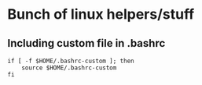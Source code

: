 # Bunch of linux helpers/stuff

## Including custom file in .bashrc

    if [ -f $HOME/.bashrc-custom ]; then
        source $HOME/.bashrc-custom
    fi
